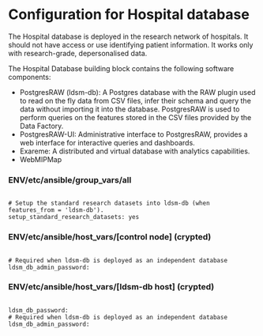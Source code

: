# Configuration for Hospital database

The Hospital database is deployed in the research network of hospitals. It should not have access or use identifying patient information. It works only with research-grade, depersonalised data.

The Hospital Database building block contains the following software components:

* PostgresRAW (ldsm-db): A Postgres database with the RAW plugin used to read on the fly data from CSV files, infer their schema and query the data without importing it into the database. PostgresRAW is used to perform queries on the features stored in the CSV files provided by the Data Factory.
* PostgresRAW-UI: Administrative interface to PostgresRAW, provides a web interface for interactive queries and dashboards.
* Exareme: A distributed and virtual database with analytics capabilities.
* WebMIPMap

### ENV/etc/ansible/group_vars/all

```

# Setup the standard research datasets into ldsm-db (when features_from = 'ldsm-db').
setup_standard_research_datasets: yes

```

### ENV/etc/ansible/host_vars/[control node] (crypted)

```

# Required when ldsm-db is deployed as an independent database
ldsm_db_admin_password:

```

### ENV/etc/ansible/host_vars/[ldsm-db host] (crypted)

```

ldsm_db_password:
# Required when ldsm-db is deployed as an independent database
ldsm_db_admin_password:

```
